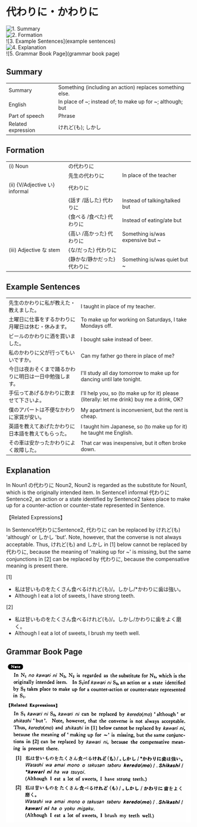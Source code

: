 # 代わりに・かわりに

![1. Summary](summary)<br>
![2. Formation](formation)<br>
![3. Example Sentences](example sentences)<br>
![4. Explanation](explanation)<br>
![5. Grammar Book Page](grammar book page)<br>


## Summary

<table><tr>   <td>Summary</td>   <td>Something (including an action) replaces something else.</td></tr><tr>   <td>English</td>   <td>In place of ~; instead of; to make up for ~; although; but</td></tr><tr>   <td>Part of speech</td>   <td>Phrase</td></tr><tr>   <td>Related expression</td>   <td>けれど(も); しかし</td></tr></table>

## Formation

<table class="table"> <tbody><tr class="tr head"> <td class="td"><span class="numbers">(i)</span> <span> <span class="bold">Noun</span></span></td> <td class="td"><span class="concept">の代わりに</span> </td> <td class="td"><span>&nbsp;</span></td> </tr> <tr class="tr"> <td class="td"><span>&nbsp;</span></td> <td class="td"><span>先生<span class="concept">の代わりに</span></span> </td> <td class="td"><span>In    place of the teacher</span></td> </tr> <tr class="tr head"> <td class="td"><span class="numbers">(ii)</span> <span> <span class="bold">{V/Adjective い}    informal</span></span></td> <td class="td"><span class="concept">代わりに</span> </td> <td class="td"><span>&nbsp;</span></td> </tr> <tr class="tr"> <td class="td"><span>&nbsp;</span></td> <td class="td"><span>{話す /話した} <span class="concept">代わりに</span></span></td> <td class="td"><span>Instead    of talking/talked but</span></td> </tr> <tr class="tr"> <td class="td"><span>&nbsp;</span></td> <td class="td"><span>{食べる /食べた} <span class="concept">代わりに</span></span></td> <td class="td"><span>Instead    of eating/ate but</span></td> </tr> <tr class="tr"> <td class="td"><span>&nbsp;</span></td> <td class="td"><span>{高い /高かった} <span class="concept">代わりに</span></span></td> <td class="td"><span>Something    is/was expensive but ~</span></td> </tr> <tr class="tr head"> <td class="td"><span class="numbers">(iii)</span> <span> <span class="bold">Adjective な stem</span></span></td> <td class="td"><span>{<span class="concept">な</span>/<span class="concept">だった</span>} <span class="concept">代わりに</span></span></td> <td class="td"><span>&nbsp;</span></td> </tr> <tr class="tr"> <td class="td"><span>&nbsp;</span></td> <td class="td"><span>{静か<span class="concept">な</span>/静か<span class="concept">だった</span>} <span class="concept">代わりに</span></span></td> <td class="td"><span>Something    is/was quiet but ~</span></td> </tr></tbody></table>

## Example Sentences

<table><tr>   <td>先生のかわりに私が教えた・教えました。</td>   <td>I taught in place of my teacher.</td></tr><tr>   <td>土曜日に仕事をするかわりに月曜日は休む・休みます。</td>   <td>To make up for working on Saturdays, I take Mondays off.</td></tr><tr>   <td>ビールのかわりに酒を買いました。</td>   <td>I bought sake instead of beer.</td></tr><tr>   <td>私のかわりに父が行ってもいいですか。</td>   <td>Can my father go there in place of me?</td></tr><tr>   <td>今日は夜おそくまで踊るかわりに明日は一日中勉強します。</td>   <td>I'll study all day tomorrow to make up for dancing until late tonight.</td></tr><tr>   <td>手伝ってあげるかわりに飲ませて下さいよ。</td>   <td>I'll help you, so (to make up for it) please (literally: let me drink) buy me a drink, OK?</td></tr><tr>   <td>僕のアパートは不便なかわりに家賃が安い。</td>   <td>My apartment is inconvenient, but the rent is cheap.</td></tr><tr>   <td>英語を教えてあげたかわりに日本語を教えてもらった。</td>   <td>I taught him Japanese, so (to make up for it) he taught me English.</td></tr><tr>   <td>その車は安かったかわりによく故障した。</td>   <td>That car was inexpensive, but it often broke down.</td></tr></table>

## Explanation

<p>In Noun1 の<span class="cloze">代わりに</span> Noun2, Noun2 is regarded as the substitute for Noun1, which is the originally intended item. In Sentence1 informal <span class="cloze">代わりに</span> Sentence2, an action or a state identified by Sentence2 takes place to make up for a counter-action or counter-state represented in Sentence.</p>  <p>【Related Expressions】</p>  <p>In Sentence1<span class="cloze">代わりに</span>Sentence2, <span class="cloze">代わりに</span> can be replaced by けれど(も) 'although' or しかし 'but'. Note, however, that the converse is not always acceptable. Thus, けれど(も) and しかし in [1] below cannot be replaced by <span class="cloze">代わりに</span>, because the meaning of 'making up for ~' is missing, but the same conjunctions in [2] can be replaced by <span class="cloze">代わりに</span>, because the compensative meaning is present there.</p>  <p>[1]</p>  <ul> <li>私は甘いものをたくさん食べるけれど(も)/。しかし/*<span class="cloze">かわりに</span>歯は強い。</li> <li>Although I eat a lot of sweets, I have strong teeth.</li> </ul>  <p>[2]</p>  <ul> <li>私は甘いものをたくさん食べるけれど(も)/。しかし/<span class="cloze">かわりに</span>歯をよく磨く。</li> <li>Although I eat a lot of sweets, I brush my teeth well.</li> </ul>

## Grammar Book Page

![](../img/Basic代わりに.png)


